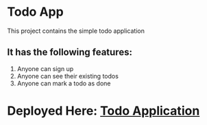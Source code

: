 # Todo App
This project contains the simple todo application 

## It has the following features:
1. Anyone can sign up
2. Anyone can see their existing todos
3. Anyone can mark a todo as done

# Deployed Here: [Todo Application](https://list-todos.vercel.app/)